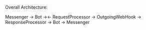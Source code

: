 Overall Architecture:


Messenger -> Bot -><- RequestProcessor -> OutgoingWebHook -> ResponseProcessor -> Bot -> Messenger
